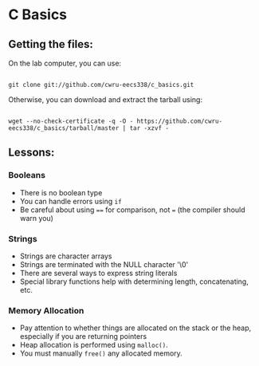 C Basics
========

Getting the files:
------------------

On the lab computer, you can use:
<pre><code>
git clone git://github.com/cwru-eecs338/c_basics.git
</code></pre>

Otherwise, you can download and extract the tarball using:
<pre><code>
wget --no-check-certificate -q -O - https://github.com/cwru-eecs338/c_basics/tarball/master | tar -xzvf -
</code></pre>

Lessons:
--------

### Booleans ###
* There is no boolean type
* You can handle errors using <code>if</code>
* Be careful about using <code>==</code> for comparison, not <code>=</code> (the
  compiler should warn you)

### Strings ###
* Strings are character arrays
* Strings are terminated with the NULL character '\0'
* There are several ways to express string literals
* Special library functions help with determining length, concatenating, etc.

### Memory Allocation ###
* Pay attention to whether things are allocated on the stack or the heap,
  especially if you are returning pointers
* Heap allocation is performed using <code>malloc()</code>.
* You must manually <code>free()</code> any allocated memory.

